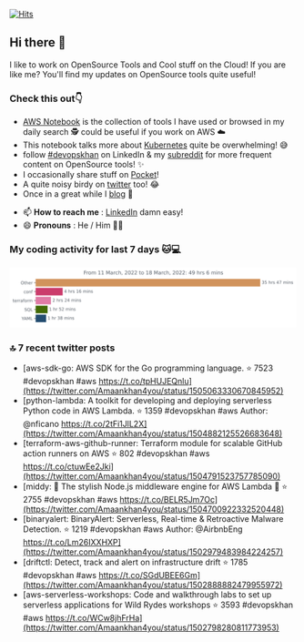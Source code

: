 [![Hits](https://hits.seeyoufarm.com/api/count/incr/badge.svg?url=https%3A%2F%2Fgithub.com%2Fakhan4u%2Fhit-counter&count_bg=%2379C83D&title_bg=%23555555&icon=&icon_color=%23E7E7E7&title=visits&edge_flat=false)](https://hits.seeyoufarm.com)

## Hi there 👋

I like to work on OpenSource Tools and Cool stuff on the Cloud! If you are like me? You'll find my updates on OpenSource tools quite useful!

### Check this out👇

* [AWS Notebook](https://histre.com/public/notebooks/dnllyanu/aws/) is the collection of tools I have used or browsed in my daily search 🕵️ could be useful if you work on AWS ☁️
* This notebook talks more about [Kubernetes](https://histre.com/public/notebooks/6uxdvo3y/kubernetes/) quite be overwhelming! 😅
* follow [#devopskhan](https://www.linkedin.com/feed/hashtag/devopskhan/) on LinkedIn & my [subreddit](https://www.reddit.com/r/devopskhan/) for more frequent content on OpenSource tools! ✨
* I occasionally share stuff on [Pocket](https://getpocket.com/@ej6g8d1dp2829A16a9Tf5d4T6bAMp3d8791rejDe86yem3bm4e14ex4fT4dluk29)!
* A quite noisy birdy on [twitter](https://twitter.com/Amaankhan4you) too! 😂
* Once in a great while I [blog](https://linuxparrot.com/) 😬


- 📫 **How to reach me** : [LinkedIn](https://www.linkedin.com/in/amaan-khan-linux-ninja) damn easy!
- 😄 **Pronouns** : He / Him 🤷‍♂️

### My coding activity for last 7 days 🐱💻

<img src="https://github.com/akhan4u/akhan4u/blob/main/images/stat.svg" alt="Amaan's Wakatime Activity!"/>

### 🔝 7 recent twitter posts
<!-- DEVDOJO:START -->
- [aws-sdk-go: AWS SDK for the Go programming language.
⭐️ 7523
#devopskhan #aws
https://t.co/tpHUJEQnlu](https://twitter.com/Amaankhan4you/status/1505063330670845952)
- [python-lambda:  A toolkit for developing and deploying serverless Python code in AWS Lambda. 
⭐️ 1359
#devopskhan #aws
Author: @nficano
https://t.co/2tFi1JlL2X](https://twitter.com/Amaankhan4you/status/1504882125526683648)
- [terraform-aws-github-runner: Terraform module for scalable GitHub action runners on AWS
⭐️ 802
#devopskhan #aws
https://t.co/ctuwEe2Jki](https://twitter.com/Amaankhan4you/status/1504791523757785090)
- [middy: 🛵 The stylish Node.js middleware engine for AWS Lambda 🛵
⭐️ 2755
#devopskhan #aws
https://t.co/BELR5Jm7Oc](https://twitter.com/Amaankhan4you/status/1504700922332520448)
- [binaryalert: BinaryAlert: Serverless, Real-time &amp; Retroactive Malware Detection.
⭐️ 1219
#devopskhan #aws
Author: @AirbnbEng
https://t.co/Lm26IXXHXP](https://twitter.com/Amaankhan4you/status/1502979483984224257)
- [driftctl: Detect, track and alert on infrastructure drift
⭐️ 1785
#devopskhan #aws
https://t.co/SGdUBEE6Gm](https://twitter.com/Amaankhan4you/status/1502888882479955972)
- [aws-serverless-workshops: Code and walkthrough labs to set up serverless applications for Wild Rydes workshops
⭐️ 3593
#devopskhan #aws
https://t.co/WCw8jhFrHa](https://twitter.com/Amaankhan4you/status/1502798280811773953)
<!-- DEVDOJO:END -->

<!-- ![Amaan's GitHub stats](https://github-readme-stats.vercel.app/api?username=akhan4u&count_private=true&show_icons=true&hide=contribs) -->
